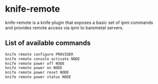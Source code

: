 # knife-remote

knife-remote is a knife plugin that exposes a basic set of ipmi commands and provides remote access via ipmi to baremetal servers. 

## List of available commands

```bash
knife remote configure PROVIDER
knife remote console activate NODE
knife remote power off NODE
knife remote power on NODE
knife remote power reset NODE
knife remote power status NODE
```
